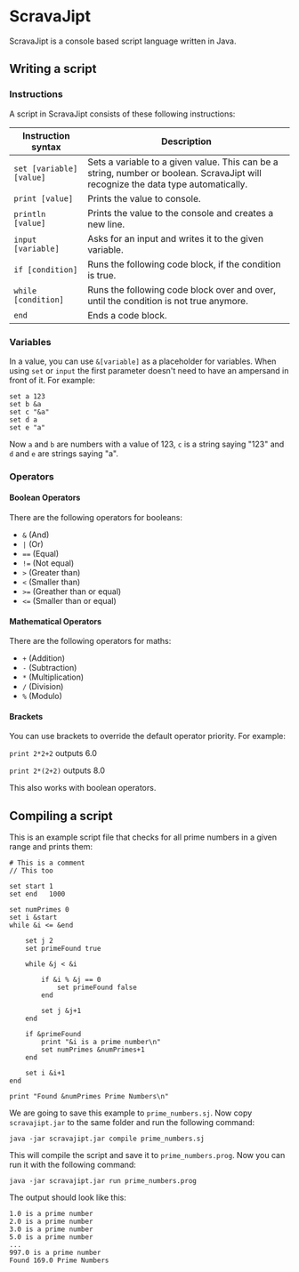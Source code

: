 # ScravaJipt

ScravaJipt is a console based script language written in Java.

## Writing a script

### Instructions

A script in ScravaJipt consists of these following instructions:

Instruction syntax | Description
------ | -----
`set [variable] [value]` | Sets a  variable to a given value. This can be a string, number or boolean. ScravaJipt will recognize the data type automatically.
`print [value]` | Prints the value to console.
`println [value]` | Prints the value to the console and creates a new line.
`input [variable]` | Asks for an input and writes it to the given variable.
`if [condition]` | Runs the following code block, if the condition is true.
`while [condition]` | Runs the following code block over and over, until the condition is not true anymore.
`end` | Ends a code block.

### Variables

In a value, you can use `&[variable]` as a placeholder for variables. When using `set` or `input` the first parameter doesn't need to have an ampersand in front of it. For example:

```
set a 123
set b &a
set c "&a"
set d a
set e "a"
```

Now `a` and `b` are numbers with a value of 123, `c` is a string saying "123" and `d` and `e` are strings saying "a".

### Operators
#### Boolean Operators
There are the following operators for booleans:

- `&` (And)
- `|` (Or)
- `==` (Equal)
- `!=` (Not equal)
- `>` (Greater than)
- `<` (Smaller than)
- `>=` (Greather than or equal)
- `<=` (Smaller than or equal)

#### Mathematical Operators
There are the following operators for maths:
- `+` (Addition)
- `-` (Subtraction)
- `*` (Multiplication)
- `/` (Division)
- `%` (Modulo)

#### Brackets
You can use brackets to override the default operator priority. For example:

`print 2*2+2` outputs 6.0

`print 2*(2+2)` outputs 8.0

This also works with boolean operators.

## Compiling a script

This is an example script file that checks for all prime numbers in a given range and prints them:

```
# This is a comment
// This too

set start 1
set end   1000

set numPrimes 0
set i &start
while &i <= &end

    set j 2
    set primeFound true

    while &j < &i

        if &i % &j == 0
            set primeFound false
        end

        set j &j+1
    end

    if &primeFound
        print "&i is a prime number\n"
        set numPrimes &numPrimes+1
    end

    set i &i+1
end

print "Found &numPrimes Prime Numbers\n"
```

We are going to save this example to `prime_numbers.sj`. Now copy `scravajipt.jar` to the same folder and run the following command:

``
java -jar scravajipt.jar compile prime_numbers.sj
``

This will compile the script and save it to `prime_numbers.prog`. Now you can run it with the following command:

`java -jar scravajipt.jar run prime_numbers.prog`

The output should look like this:

```
1.0 is a prime number
2.0 is a prime number
3.0 is a prime number
5.0 is a prime number
...
997.0 is a prime number
Found 169.0 Prime Numbers
```